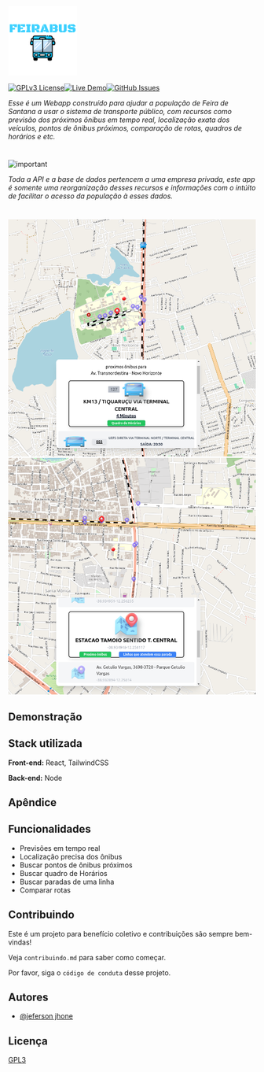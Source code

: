 ![Logo](https://raw.githubusercontent.com/jefersonjhone/feirabus/main/public/logo_feirabus.png)

[![GPLv3 License](https://img.shields.io/badge/License-GPL%20v3-yellow.svg)](https://opensource.org/licenses/)[![Live Demo](https://img.shields.io/badge/demo-online-green.svg)](https://feirabus.vercel.app)[![GitHub Issues](https://img.shields.io/github/issues/Jefersonjhone/feirabus.svg)](https://github.com/Jefersonjhone/feirabus/issues)

*Esse é um Webapp construído para ajudar a população de Feira de Santana a usar o sistema de transporte público, com recursos como previsão dos próximos ônibus em tempo real, localização exata dos veículos, pontos de ônibus próximos, comparação de rotas, quadros de horários e etc.*

#
![important](https://img.shields.io/badge/-aviso%20importante!-yellow)

*Toda a API e a base de dados pertencem a uma empresa privada, este app é somente uma reorganização desses recursos e informações com o intúito de facilitar o acesso da população à esses dados.*
#
![Sreenshot 1](https://raw.githubusercontent.com/jefersonjhone/feirabus/main/images/image1.png)
![Screenshot 3](https://raw.githubusercontent.com/jefersonjhone/feirabus/main/images/image3.png)

## Demonstração



## Stack utilizada

**Front-end:** React, TailwindCSS

**Back-end:** Node


## Apêndice




## Funcionalidades

- Previsões em tempo real
- Localização precisa dos ônibus
- Buscar pontos de ônibus próximos
- Buscar quadro de Horários
- Buscar paradas de uma linha
- Comparar rotas


## Contribuindo

Este é um projeto para benefício coletivo e contribuições são sempre bem-vindas!

Veja `contribuindo.md` para saber como começar.

Por favor, siga o `código de conduta` desse projeto.


## Autores

- [@jeferson jhone](https://www.github.com/jefersonjhone)



## Licença

[GPL3](https://choosealicense.com/licenses/gpl-3.0/)

